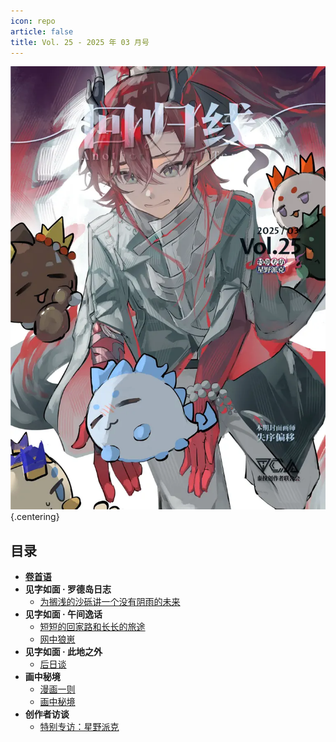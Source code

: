 ```yaml
---
icon: repo
article: false
title: Vol. 25 - 2025 年 03 月号
---
```


![](./res/cover.webp) {.centering}

## 目录

- [**卷首语**](intro.html)
- **见字如面 · 罗德岛日志**
  - [为搁浅的沙砾讲一个没有阴雨的未来](article1.html)
- **见字如面 · 午间逸话**
  - [短短的回家路和长长的旅途](article2.html)
  - [网中狼崽](article4.html)
- **见字如面 · 此地之外**
  - [后日谈](article3.html)
- **画中秘境**
  - [漫画一则](comic1.html)
  - [画中秘境](paintings.html)
- **创作者访谈**
  - [特别专访：星野派克](interview.html)

<FakeAds />